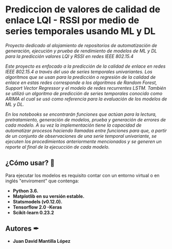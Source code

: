 # Prediccion de valores de calidad de enlace LQI - RSSI por medio de series temporales usando ML y DL
_Proyecto dedicado al alojamiento de repositorios de automatización de generación, ejecución y prueba de rendimiento de modelos de ML y DL para la predicción valores LQI y RSSI en redes IEEE 802.15.4_

_Este proyecto es enfocado a la predicción de la calidad de enlace en redes IEEE 802.15.4 a través del uso de series temporales univariantes. Los algoritmos que se usan para la predicción o regresión de la calidad de enlace en estas redes corresponde a los algoritmos de Random Forest, Support Vector Regressor y el modelo de redes recurrentes LSTM. También se utilizó un algoritmo de predicción de series temporales conocido como ARIMA el cual se usó como referencia para la evaluación de los modelos de ML y DL._ 

_En los notebooks se encontrarán funciones que actúan para la lectura, pretratamiento, generación de modelos, prueba y generación de errores de cada modelo. A su vez la implementación tiene la capacidad de automatizar procesos haciendo llamadas entre funciones para que, a partir de un conjunto de observaciones de una serie temporal univariante, se ejecuten los procedimientos anteriormente mencionados y se generen un reporte al final de la ejecucción de cada modelo._

 
## ¿Cómo usar? 📃
Para ejecutar los modelos es requisito contar con un entorno virtual o en inglés "enviroment" que contenga:
* **Python 3.6.**
* **Matplotlib en su versión estable.**
* **Statsmodels (v0.12.0).**
* **Tensorflow 2.0 -Keras**
* **Scikit-learn 0.23.2**


## Autores ✒
* **Juan David Mantilla López**
